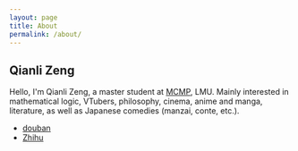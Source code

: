 ```yaml
---
layout: page
title: About
permalink: /about/
---
```


## Qianli Zeng

Hello, I'm Qianli Zeng, a master student at [MCMP](https://www.mcmp.philosophie.uni-muenchen.de/index.html), LMU. Mainly interested in mathematical logic, VTubers, philosophy, cinema, anime and manga, literature, as well as Japanese comedies (manzai, conte, etc.).

- [douban](https://www.douban.com/people/150548369/)
- [Zhihu](https://www.zhihu.com/people/sliverwhite-47/)

